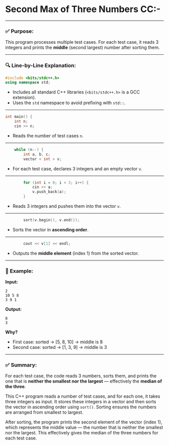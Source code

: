 ﻿# Second Max of Three Numbers CC:-


---

### ✅ **Purpose:**

This program processes multiple test cases. For each test case, it reads 3 integers and prints the **middle** (second largest) number after sorting them.

---

### 🔍 **Line-by-Line Explanation:**

```cpp
#include <bits/stdc++.h>
using namespace std;
```

* Includes all standard C++ libraries (`<bits/stdc++.h>` is a GCC extension).
* Uses the `std` namespace to avoid prefixing with `std::`.

---

```cpp
int main() {
    int n;
    cin >> n;
```

* Reads the number of test cases `n`.

---

```cpp
    while (n--) {
        int a, b, c;
        vector < int > v;
```

* For each test case, declares 3 integers and an empty vector `v`.

---

```cpp
        for (int i = 0; i < 3; i++) {
            cin >> a;
            v.push_back(a);
        }
```

* Reads 3 integers and pushes them into the vector `v`.

---

```cpp
        sort(v.begin(), v.end());
```

* Sorts the vector in **ascending order**.

---

```cpp
        cout << v[1] << endl;
```

* Outputs the **middle element** (index 1) from the sorted vector.

---

### 🧠 Example:

**Input:**

```
2
10 5 8
3 9 1
```

**Output:**

```
8
3
```

**Why?**

* First case: sorted → \[5, 8, 10] → middle is 8
* Second case: sorted → \[1, 3, 9] → middle is 3

---

### ✅ Summary:

For each test case, the code reads 3 numbers, sorts them, and prints the one that is **neither the smallest nor the largest** — effectively the **median of the three**.


This C++ program reads a number of test cases, and for each one, it takes three integers as input. It stores these integers in a vector and then sorts the vector in ascending order using `sort()`. Sorting ensures the numbers are arranged from smallest to largest.

After sorting, the program prints the second element of the vector (index 1), which represents the middle value — the number that is neither the smallest nor the largest. This effectively gives the median of the three numbers for each test case.


